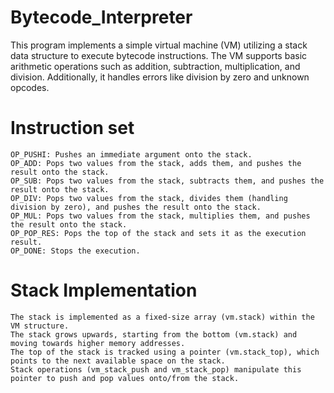 # Bytecode_Interpreter
This program implements a simple virtual machine (VM) utilizing a stack data structure to execute bytecode instructions. 
The VM supports basic arithmetic operations such as addition, subtraction, multiplication, and division. 
Additionally, it handles errors like division by zero and unknown opcodes.

# Instruction set
    OP_PUSHI: Pushes an immediate argument onto the stack.
    OP_ADD: Pops two values from the stack, adds them, and pushes the result onto the stack.
    OP_SUB: Pops two values from the stack, subtracts them, and pushes the result onto the stack.
    OP_DIV: Pops two values from the stack, divides them (handling division by zero), and pushes the result onto the stack.
    OP_MUL: Pops two values from the stack, multiplies them, and pushes the result onto the stack.
    OP_POP_RES: Pops the top of the stack and sets it as the execution result.
    OP_DONE: Stops the execution.

# Stack Implementation
    The stack is implemented as a fixed-size array (vm.stack) within the VM structure.
    The stack grows upwards, starting from the bottom (vm.stack) and moving towards higher memory addresses.
    The top of the stack is tracked using a pointer (vm.stack_top), which points to the next available space on the stack.
    Stack operations (vm_stack_push and vm_stack_pop) manipulate this pointer to push and pop values onto/from the stack.
